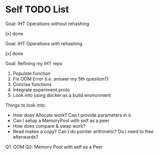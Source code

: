 # Self TODO List
Goal: IHT Operations without rehashing

[x] done

Goal: IHT Operations with rehashing

[x] done

Goal: Refining my IHT repo

1. Populate function
2. Fix OOM Error (i.e. answer my 5th question?)
3. Concise functions
4. Integrate experiment.proto
5. Look into using docker as a build environment

Things to look into:

* How does Allocate work? Can I provide parameters in it.
* Can I setup a MemoryPool with self as a peer
* How does compare & swap work?
* Read makes a copy? Can I do pointer arithmetic? Do I need to free afterwards?

Q1: OOM
Q2: Memory Pool with self as a Peer